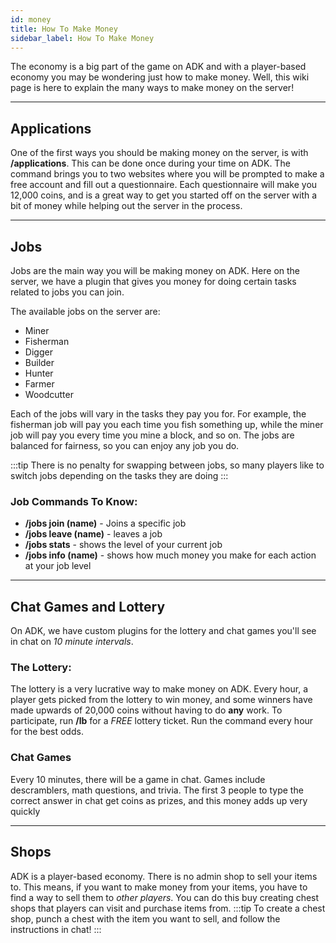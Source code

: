 ```yaml
---
id: money
title: How To Make Money
sidebar_label: How To Make Money
---
```

The economy is a big part of the game on ADK and with a player-based economy you may be wondering just how to make money. Well, this wiki page is here to explain the many ways to make money on the server!

---

## Applications
One of the first ways you should be making money on the server, is with **/applications**. This can be done once during your time on ADK. The command brings you to two websites where you will be prompted to make a free account and fill out a questionnaire. Each questionnaire will make you 12,000 coins, and is a great way to get you started off on the server with a bit of money while helping out the server in the process.

---
## Jobs
Jobs are the main way you will be making money on ADK. Here on the server, we have a plugin that gives you money for doing certain tasks related to jobs you can join.

The available jobs on the server are:

- Miner
- Fisherman
- Digger
- Builder
- Hunter
- Farmer
- Woodcutter

Each of the jobs will vary in the tasks they pay you for. For example, the fisherman job will pay you each time you fish something up, while the miner job will pay you every time you mine a block, and so on. The jobs are balanced for fairness, so you can enjoy any job you do.

:::tip
There is no penalty for swapping between jobs, so many players like to switch jobs depending on the tasks they are doing
:::

### Job Commands To Know:

- **/jobs join (name)** - Joins a specific job
- **/jobs leave (name)** - leaves a job
- **/jobs stats** - shows the level of your current job
- **/jobs info (name)** - shows how much money you make for each action at your job level

---

## Chat Games and Lottery
On ADK, we have custom plugins for the lottery and chat games you'll see in chat on *10 minute intervals*.

### The Lottery:
The lottery is a very lucrative way to make money on ADK. Every hour, a player gets picked from the lottery to win money, and some winners have made upwards of 20,000 coins without having to do **any** work. To participate, run **/lb** for a *FREE* lottery ticket. Run the command every hour for the best odds.

### Chat Games
Every 10 minutes, there will be a game in chat. Games include descramblers, math questions, and trivia. The first 3 people to type the correct answer in chat get coins as prizes, and this money adds up very quickly

---
## Shops
ADK is a player-based economy. There is no admin shop to sell your items to. This means, if you want to make money from your items, you have to find a way to sell them to *other players*. You can do this buy creating chest shops that players can visit and purchase items from.
:::tip
To create a chest shop, punch a chest with the item you want to sell, and follow the instructions in chat!
:::

